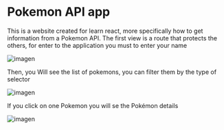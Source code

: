 # Pokemon API app
This is a website created for learn react, more specifically how to get information from a Pokemon API. 
The first view is a route that protects the others, for enter to the application you must to enter your name

![imagen](https://github.com/wilmer-energy/PokeApp_React/assets/96258090/f3921f07-885c-4e1d-8b26-4ce074a7c5ee)

Then, you Will see the list of pokemons, you can filter them by the type of selector

![imagen](https://github.com/wilmer-energy/PokeApp_React/assets/96258090/ccad4f2e-e925-40ce-9d1e-f22c4020b04d)

If you click on one Pokemon you will se the Pokémon details 

![imagen](https://github.com/wilmer-energy/PokeApp_React/assets/96258090/986c79c3-3544-479e-940b-f4609a2f4c3a)


